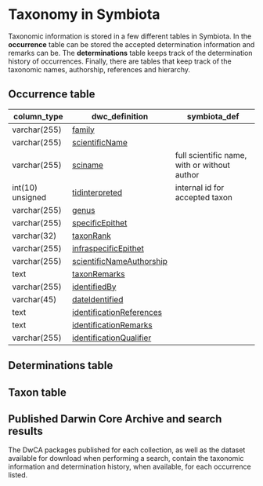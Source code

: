 # Taxonomy in Symbiota

Taxonomic information is stored in a few different tables in Symbiota. In the **occurrence** table can be stored the accepted determination information and remarks can be. The **determinations** table keeps track of the determination history of occurrences. Finally, there are tables that keep track of the taxonomic names, authorship, references and hierarchy.

## Occurrence table

| column_type      | dwc_definition                                                                       | symbiota_def                                 |
| ---------------- | ------------------------------------------------------------------------------------ | -------------------------------------------- |
| varchar(255)     | [family](https://dwc.tdwg.org/terms/#dwc:family)                                     |                                              |
| varchar(255)     | [scientificName](https://dwc.tdwg.org/terms/#dwc:scientificName)                     |                                              |
| varchar(255)     | [sciname]()                                                                          | full scientific name, with or without author |
| int(10) unsigned | [tidinterpreted]()                                                                   | internal id for accepted taxon               |
| varchar(255)     | [genus](https://dwc.tdwg.org/terms/#dwc:genus)                                       |                                              |
| varchar(255)     | [specificEpithet](https://dwc.tdwg.org/terms/#dwc:specificEpithet)                   |                                              |
| varchar(32)      | [taxonRank](https://dwc.tdwg.org/terms/#dwc:taxonRank)                               |                                              |
| varchar(255)     | [infraspecificEpithet](https://dwc.tdwg.org/terms/#dwc:infraspecificEpithet)         |                                              |
| varchar(255)     | [scientificNameAuthorship](https://dwc.tdwg.org/terms/#dwc:scientificNameAuthorship) |                                              |
| text             | [taxonRemarks](https://dwc.tdwg.org/terms/#dwc:taxonRemarks)                         |                                              |
| varchar(255)     | [identifiedBy](https://dwc.tdwg.org/terms/#dwc:identifiedBy)                         |                                              |
| varchar(45)      | [dateIdentified](https://dwc.tdwg.org/terms/#dwc:dateIdentified)                     |                                              |
| text             | [identificationReferences](https://dwc.tdwg.org/terms/#dwc:identificationReferences) |                                              |
| text             | [identificationRemarks](https://dwc.tdwg.org/terms/#dwc:identificationRemarks)       |                                              |
| varchar(255)     | [identificationQualifier](https://dwc.tdwg.org/terms/#dwc:identificationQualifier)   |                                              |

## Determinations table

## Taxon table

## Published Darwin Core Archive and search results

The DwCA packages published for each collection, as well as the dataset available for download when performing a search, contain the taxonomic information and determination history, when available, for each occurrence listed.
